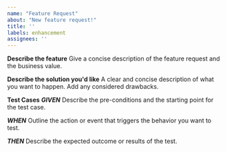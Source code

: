```yaml
---
name: "Feature Request"
about: "New feature request!"
title: ''
labels: enhancement
assignees: ''
---
```

**Describe the feature**
Give a concise description of the feature request and the business value.

**Describe the solution you'd like**
A clear and concise description of what you want to happen. Add any considered drawbacks.

**Test Cases**
***GIVEN***
Describe the pre-conditions and the starting point for the test case.

***WHEN***
Outline the action or event that triggers the behavior you want to test.

***THEN***
Describe the expected outcome or results of the test. 

<!--- Dont forget to label the feature appropriately.

